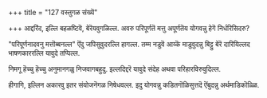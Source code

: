 +++
title = "127 वस्तुगळ संख्यॆ"

+++
आद्दरिंद, इल्लि बहळष्टिवॆ, बेरॆयवुगळिल्ल. अवरु परिपूर्णतॆ मत्तु अपूर्णतॆय योगवन्नु हेगॆ निर्धरिसिदरु?

"परिपूर्णनादवनु मत्तॊब्बनल्ल" ऎंदु जपिसुवुदरल्लि हागल्ल. तम्म नडुवॆ आय्कॆ माडुवुदन्नु बिट्टु बेरॆ दारियिल्लद भाषणकाररल्लि यावुदे तप्पिल्ल.

निमगू हॆच्चु हॆच्चु अनुमानगळु निजवागबहुदु. इल्लदिद्दरॆ यावुदे संदेह अथवा परिहारविरुवुदिल्ल.

हीगागि, इल्लिन अकारवु इतर संयोजनॆगळ निषेधवल्ल. इदु योगवन्नु कडितगॊळिसुत्तदॆ ऎंबुदन्नु अर्थमाडिकॊळ्ळि.

